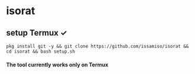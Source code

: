# isorat
## setup Termux ✓
```
pkg install git -y && git clone https://github.com/issamiso/isorat && cd isorat && bash setup.sh
```
#### The tool currently works only on Termux 

